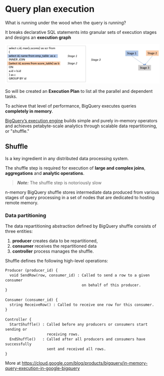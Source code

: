 # Query plan execution
What is running under the wood when the query is running?

It breaks declarative SQL statements into granular sets of execution stages and designs an **execution graph**


!["alt"](../../images/planExecution.png)

So will be created an **Execution Plan** to list all the parallel and dependent tasks.

To achieve that level of performance, BigQuery executes queries **completely in memory**.

[BigQuery’s execution engine](https://cloud.google.com/blog/big-data/2016/01/bigquery-under-the-hood) builds simple and purely in-memory operators and achieves petabyte-scale analytics through scalable data repartitioning, or "shuffle."

## Shuffle
Is a key ingredient in any distributed data processing system.

The shuffle step is required for execution of **large and complex joins**, **aggregations** and **analytic operations**.

> ***Note:*** The shuffle step is notoriously slow

n-memory BigQuery shuffle stores intermediate data produced from various stages of query processing in a set of nodes that are dedicated to hosting remote memory.

### Data partitioning
The data repartitioning abstraction defined by BigQuery shuffle consists of three entities: 
1. **producer** creates data to be repartitioned, 
2. **consumer** receives the repartitioned data
3. **controller** process manages the shuffle. 

Shuffle defines the following high-level operations:

```
Producer (producer_id) {  
  void SendRow(row, consumer_id) : Called to send a row to a given consumer  
                                   on behalf of this producer.
}

Consumer (consumer_id) {  
  string ReceiveRow() : Called to receive one row for this consumer.
}

Controller {  
  StartShuffle() : Called before any producers or consumers start sending or 
                   receiving rows.   
  EndShuffle()   : Called after all producers and consumers have successfully                   
                   sent and received all rows. 
}

```

More at https://cloud.google.com/blog/products/bigquery/in-memory-query-execution-in-google-bigquery
